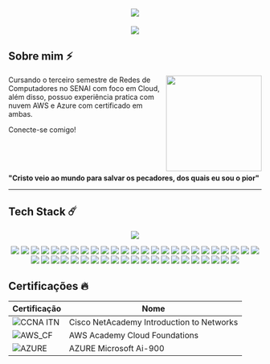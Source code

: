 <h1 align="center">
  <img src="https://capsule-render.vercel.app/api?type=waving&height=300&color=00008b&text=Lucca%20Acunzo&section=header&textBg=false&fontColor=ffff&reversal=true&rotate=0&animation=blinking">
</h1>


<p align="center">
  <img src="https://readme-typing-svg.herokuapp.com?font=play&size=25&pause=1000&center=true&vCenter=true&width=435&lines=Cloud++Engineer+%7C+Manager+Network">
</p>

## Sobre mim ⚡

<img align="right" height="190" src="https://i.pinimg.com/originals/99/56/9c/99569cfdb06e4027403c308cd4b5f103.gif">

Cursando o terceiro semestre de Redes de Computadores no SENAI com foco em Cloud, além disso,
possuo experiência pratica com nuvem AWS e Azure com certificado em ambas.

Conecte-se comigo!

<br><br><br>

**"Cristo veio ao mundo para salvar os pecadores, dos quais eu sou o pior"**

---

## Tech Stack ☄️

<p align="center">
  <img src="https://skillicons.dev/icons?i=arduino,aws,azure,c,debian,discord,gcp,github,gmail,grafana,instagram,linkedin,linux,nginx,notion,ps,twitter,windows,">
</p>
<p align="center">
<img src="https://img.shields.io/badge/ChatGPT-74aa9c?logo=openai&logoColor=white">
<img src="https://img.shields.io/badge/Amazon%20Alexa-00CAFF?logo=amazonalexa&logoColor=fff">
<img src="https://img.shields.io/badge/Google%20Assistant-4285F4?logo=googleassistant&logoColor=fff">
<img src="https://img.shields.io/badge/Google%20Gemini-886FBF?logo=googlegemini&logoColor=fff">
<img src="https://img.shields.io/badge/Firefox-FF7139?logo=Firefox&logoColor=white">
<img src="https://img.shields.io/badge/Google%20Chrome-4285F4?logo=GoogleChrome&logoColor=white">
<img src="https://img.shields.io/badge/Opera%20GX-EE2950?logo=operagx&logoColor=fff">
<img src="https://img.shields.io/badge/Google%20Drive-4285F4?logo=googledrive&logoColor=fff">
<img src="https://img.shields.io/badge/Mega-%23D90007.svg?logo=mega&logoColor=white">
<img src="https://img.shields.io/badge/AWS-%23FF9900.svg?logo=amazon-web-services&logoColor=white">
<img src="https://img.shields.io/badge/Google%20Cloud-%234285F4.svg?logo=google-cloud&logoColor=white">
<img src="https://custom-icon-badges.demolab.com/badge/Microsoft%20Azure-0089D6?logo=msazure&logoColor=white">
<img src="https://img.shields.io/badge/Notepad++-90E59A.svg?&logo=notepad%2b%2b&logoColor=black">
<img src="https://img.shields.io/badge/Trello-0052CC?logo=trello&logoColor=fff">
<img src="https://img.shields.io/badge/Zoom-2D8CFF?logo=zoom&logoColor=white">
<img src="https://img.shields.io/badge/MariaDB-003545?logo=mariadb&logoColor=white">
<img src="https://img.shields.io/badge/DynamoDB-4053D6?logo=amazondynamodb&logoColor=fff">
<img src="https://img.shields.io/badge/MySQL-4479A1?logo=mysql&logoColor=fff">
<img src="https://img.shields.io/badge/Google%20Colab-F9AB00?logo=googlecolab&logoColor=fff">
<img src="https://img.shields.io/badge/Canva-%2300C4CC.svg?&logo=Canva&logoColor=white">
<img src="https://img.shields.io/badge/Notion-000?logo=notion&logoColor=fff">
<img src="https://img.shields.io/badge/Steam-%23000000.svg?logo=steam&logoColor=white">
<img src="https://custom-icon-badges.demolab.com/badge/LinkedIn-0A66C2?logo=linkedin-white&logoColor=fff">
<img src="https://img.shields.io/badge/Debian-A81D33?logo=debian&logoColor=fff">
<img src="https://img.shields.io/badge/Linux-FCC624?logo=linux&logoColor=black">
<img src="https://custom-icon-badges.demolab.com/badge/Windows-0078D6?logo=windows11&logoColor=white">
<img src="https://img.shields.io/badge/C-00599C?logo=c&logoColor=white">
<img src="https://img.shields.io/badge/Discord-%235865F2.svg?&logo=discord&logoColor=white">
<img src="https://img.shields.io/badge/GitHub-%23121011.svg?logo=github&logoColor=white">
<img src="https://img.shields.io/badge/Gmail-D14836?logo=gmail&logoColor=white">
<img src="https://img.shields.io/badge/Instagram-%23E4405F.svg?logo=Instagram&logoColor=white">
<img src="https://custom-icon-badges.demolab.com/badge/LinkedIn-0A66C2?logo=linkedin-white&logoColor=fff">
<img src="https://img.shields.io/badge/Messenger-00B2FF?logo=messenger&logoColor=white">
<img src="https://img.shields.io/badge/Pinterest-%23E60023.svg?logo=Pinterest&logoColor=white">
<img src="https://img.shields.io/badge/Spotify-1ED760?logo=spotify&logoColor=white">
<img src="https://img.shields.io/badge/TikTok-black?logo=tiktok&logoColor=white">
<img src="https://img.shields.io/badge/Twitch-%239146FF.svg?logo=Twitch&logoColor=white">
<img src="https://img.shields.io/badge/WhatsApp-25D366?logo=whatsapp&logoColor=white">
<img src="https://img.shields.io/badge/X-%23000000.svg?logo=X&logoColor=white">
<img src="https://img.shields.io/badge/YouTube-%23FF0000.svg?logo=YouTube&logoColor=white">
<img src="https://img.shields.io/badge/Shazam-0088FF?logo=Shazam&logoColor=white">
<img src="https://img.shields.io/badge/Soundcloud-FF3300?logo=Soundcloud&logoColor=white">
<img src="https://img.shields.io/badge/Amazon%20Prime-0F79AF?logo=amazonprime&logoColor=white">
<img src="https://img.shields.io/badge/Crunchyroll-F47521?logo=crunchyroll&logoColor=white">
<img src="https://img.shields.io/badge/Max-000ce0?logo=hbo&logoColor=fff">
<img src="https://img.shields.io/badge/Netflix-E50914?logo=netflix&logoColor=white">

</p>

## Certificações 🔥

| Certificação | Nome |
| --- | --- |
|  ![CCNA ITN](https://img.shields.io/badge/CISCO_introduction_To_Networks-t?style=flat&logo=cisco&color=black) | Cisco NetAcademy Introduction to Networks |
|  ![AWS_CF](https://img.shields.io/badge/_-AWS_Academy_Cloud_Foundations-t?style=flat&logo=amazonwebservices&logoColor=orange&labelColor=black&color=black) | AWS Academy Cloud Foundations |
|  ![AZURE](https://img.shields.io/badge/AZURE_Microsoft_Ai-900-t?style=flat&logo=icloud&logoColor=blue&labelColor=black&color=black) | AZURE Microsoft Ai-900 |
